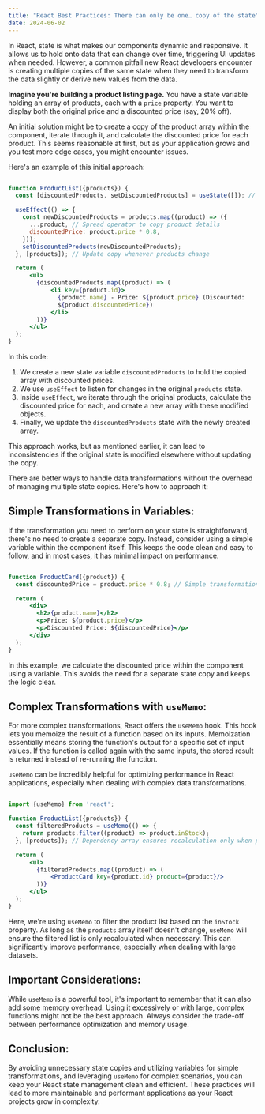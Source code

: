 ```yaml
---
title: "React Best Practices: There can only be one… copy of the state"
date: 2024-06-02
---
```


In React, state is what makes our components dynamic and responsive. It allows
us to hold onto data that can change over time, triggering UI updates when
needed. However, a common pitfall new React developers encounter is creating
multiple copies of the same state when they need to transform the data slightly
or derive new values from the data.

**Imagine you're building a product listing page.** You have a state variable
holding an array of products, each with a `price` property. You want to display
both the original price and a discounted price (say, 20% off).

An initial solution might be to create a copy of the product array within the
component, iterate through it, and calculate the discounted price for each
product. This seems reasonable at first, but as your application grows and you
test more edge cases, you might encounter issues.

Here's an example of this initial approach:

```jsx

function ProductList({products}) {
  const [discountedProducts, setDiscountedProducts] = useState([]); // Create a copy

  useEffect(() => {
    const newDiscountedProducts = products.map((product) => ({
      ...product, // Spread operator to copy product details
      discountedPrice: product.price * 0.8,
    }));
    setDiscountedProducts(newDiscountedProducts);
  }, [products]); // Update copy whenever products change

  return (
      <ul>
        {discountedProducts.map((product) => (
            <li key={product.id}>
              {product.name} - Price: ${product.price} (Discounted:
              ${product.discountedPrice})
            </li>
        ))}
      </ul>
  );
}

```

In this code:

1. We create a new state variable `discountedProducts` to hold the copied array
   with discounted prices.
2. We use `useEffect` to listen for changes in the original `products` state.
3. Inside `useEffect`, we iterate through the original products, calculate the
   discounted price for each, and create a new array with these modified
   objects.
4. Finally, we update the `discountedProducts` state with the newly created
   array.

This approach works, but as mentioned earlier, it can lead to inconsistencies if
the original state is modified elsewhere without updating the copy.

There are better ways to handle data transformations without the overhead of
managing multiple state copies. Here's how to approach it:

## Simple Transformations in Variables:

If the transformation you need to perform on your state is straightforward,
there's no need to create a separate copy. Instead, consider using a simple
variable within the component itself. This keeps the code clean and easy to
follow, and in most cases, it has minimal impact on performance.

```jsx

function ProductCard({product}) {
  const discountedPrice = product.price * 0.8; // Simple transformation in a variable

  return (
      <div>
        <h2>{product.name}</h2>
        <p>Price: ${product.price}</p>
        <p>Discounted Price: ${discountedPrice}</p>
      </div>
  );
}


```

In this example, we calculate the discounted price within the component using a
variable. This avoids the need for a separate state copy and keeps the logic
clear.

## Complex Transformations with `useMemo`:

For more complex transformations, React offers the `useMemo` hook. This hook
lets you memoize the result of a function based on its inputs. Memoization
essentially means storing the function's output for a specific set of input
values. If the function is called again with the same inputs, the stored result
is returned instead of re-running the function.

`useMemo` can be incredibly helpful for optimizing performance in React
applications, especially when dealing with
complex data transformations.

```jsx

import {useMemo} from 'react';

function ProductList({products}) {
  const filteredProducts = useMemo(() => {
    return products.filter((product) => product.inStock);
  }, [products]); // Dependency array ensures recalculation only when products change

  return (
      <ul>
        {filteredProducts.map((product) => (
            <ProductCard key={product.id} product={product}/>
        ))}
      </ul>
  );
}

```

Here, we're using `useMemo` to filter the product list based on the `inStock`
property. As long as the `products` array
itself doesn't change, `useMemo` will ensure the filtered list is only
recalculated when necessary. This can
significantly improve performance, especially when dealing with large datasets.

## Important Considerations:

While `useMemo` is a powerful tool, it's important to remember that it can also
add some memory overhead. Using it
excessively or with large, complex functions might not be the best approach.
Always consider the trade-off between
performance optimization and memory usage.

## Conclusion:

By avoiding unnecessary state copies and utilizing variables for simple
transformations, and leveraging `useMemo` for
complex scenarios, you can keep your React state management clean and efficient.
These practices will lead to more
maintainable and performant applications as your React projects grow in
complexity.
